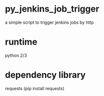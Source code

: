 # py_jenkins_job_trigger
a simple script to trigger jenkins jobs by http

# runtime 
python 2/3

# dependency library
requests (pip install requests)
